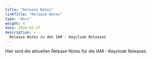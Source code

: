```yaml
---
title: "Release Notes"
linkTitle: "Release Notes"
type: "docs"
weight: 4
date: 2024-02-27
description: >
  Release Notes zu den IAM - Keycloak Releases
---
```


Hier sind die aktuellen Release Notes für die IAM - Keycloak Releases.

